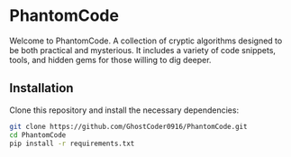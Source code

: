 # PhantomCode

Welcome to PhantomCode. A collection of cryptic algorithms designed to be both practical and mysterious. It includes a variety of code snippets, tools, and hidden gems for those willing to dig deeper.

## Installation
Clone this repository and install the necessary dependencies:
```bash
git clone https://github.com/GhostCoder0916/PhantomCode.git
cd PhantomCode
pip install -r requirements.txt
